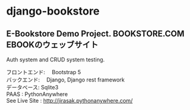 # django-bookstore
## E-Bookstore Demo Project.  BOOKSTORE.COM EBOOKのウェッブサイト
Auth system and CRUD system testing.


フロントエンド: 　Bootstrap 5 <br>
バックエンド: 　Django, Django rest framework <br>
データベース: Sqlite3 <br>
PAAS : PythonAnywhere <br>
See Live Site : http://jirasak.pythonanywhere.com/
